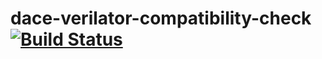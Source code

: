 # dace-verilator-compatibility-check [![Build Status](https://travis-ci.com/andreaskuster/dace-verilator-compatibility-check.svg?branch=main)](https://travis-ci.com/github/andreaskuster/dace-verilator-compatibility-check)
